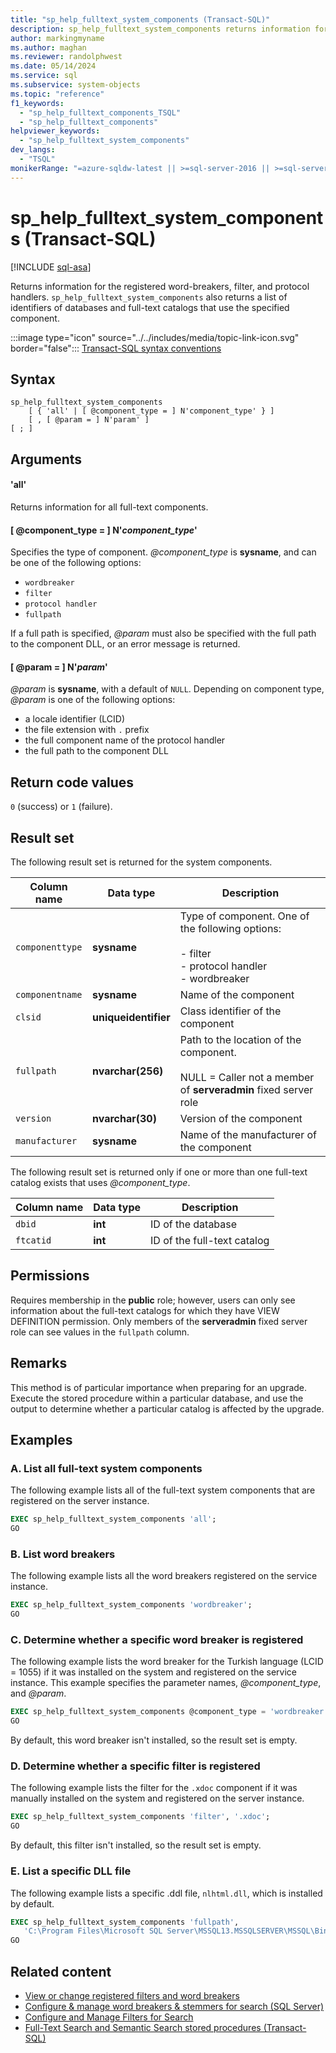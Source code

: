 ```yaml
---
title: "sp_help_fulltext_system_components (Transact-SQL)"
description: sp_help_fulltext_system_components returns information for the registered word-breakers, filter, and protocol handlers.
author: markingmyname
ms.author: maghan
ms.reviewer: randolphwest
ms.date: 05/14/2024
ms.service: sql
ms.subservice: system-objects
ms.topic: "reference"
f1_keywords:
  - "sp_help_fulltext_components_TSQL"
  - "sp_help_fulltext_components"
helpviewer_keywords:
  - "sp_help_fulltext_system_components"
dev_langs:
  - "TSQL"
monikerRange: "=azure-sqldw-latest || >=sql-server-2016 || >=sql-server-linux-2017 || =azuresqldb-mi-current"
---
```

# sp_help_fulltext_system_components (Transact-SQL)

[!INCLUDE [sql-asa](../../includes/applies-to-version/sql-asa.md)]

Returns information for the registered word-breakers, filter, and protocol handlers. `sp_help_fulltext_system_components` also returns a list of identifiers of databases and full-text catalogs that use the specified component.

:::image type="icon" source="../../includes/media/topic-link-icon.svg" border="false"::: [Transact-SQL syntax conventions](../../t-sql/language-elements/transact-sql-syntax-conventions-transact-sql.md)

## Syntax

```syntaxsql
sp_help_fulltext_system_components
    [ { 'all' | [ @component_type = ] N'component_type' } ]
    [ , [ @param = ] N'param' ]
[ ; ]
```

## Arguments

#### 'all'

Returns information for all full-text components.

#### [ @component_type = ] N'*component_type*'

Specifies the type of component. *@component_type* is **sysname**, and can be one of the following options:

- `wordbreaker`
- `filter`
- `protocol handler`
- `fullpath`

If a full path is specified, *@param* must also be specified with the full path to the component DLL, or an error message is returned.

#### [ @param = ] N'*param*'

*@param* is **sysname**, with a default of `NULL`. Depending on component type, *@param* is one of the following options:

- a locale identifier (LCID)
- the file extension with `.` prefix
- the full component name of the protocol handler
- the full path to the component DLL

## Return code values

`0` (success) or `1` (failure).

## Result set

The following result set is returned for the system components.

| Column name | Data type | Description |
| --- | --- | --- |
| `componenttype` | **sysname** | Type of component. One of the following options:<br /><br />- filter<br />- protocol handler<br />- wordbreaker |
| `componentname` | **sysname** | Name of the component |
| `clsid` | **uniqueidentifier** | Class identifier of the component |
| `fullpath` | **nvarchar(256)** | Path to the location of the component.<br /><br />NULL = Caller not a member of **serveradmin** fixed server role |
| `version` | **nvarchar(30)** | Version of the component |
| `manufacturer` | **sysname** | Name of the manufacturer of the component |

The following result set is returned only if one or more than one full-text catalog exists that uses *@component_type*.

| Column name | Data type | Description |
| --- | --- | --- |
| `dbid` | **int** | ID of the database |
| `ftcatid` | **int** | ID of the full-text catalog |

## Permissions

Requires membership in the **public** role; however, users can only see information about the full-text catalogs for which they have VIEW DEFINITION permission. Only members of the **serveradmin** fixed server role can see values in the `fullpath` column.

## Remarks

This method is of particular importance when preparing for an upgrade. Execute the stored procedure within a particular database, and use the output to determine whether a particular catalog is affected by the upgrade.

## Examples

### A. List all full-text system components

The following example lists all of the full-text system components that are registered on the server instance.

```sql
EXEC sp_help_fulltext_system_components 'all';
GO
```

### B. List word breakers

The following example lists all the word breakers registered on the service instance.

```sql
EXEC sp_help_fulltext_system_components 'wordbreaker';
GO
```

### C. Determine whether a specific word breaker is registered

The following example lists the word breaker for the Turkish language (LCID = 1055) if it was installed on the system and registered on the service instance. This example specifies the parameter names, *@component_type*, and *@param*.

```sql
EXEC sp_help_fulltext_system_components @component_type = 'wordbreaker', @param = 1055;
GO
```

By default, this word breaker isn't installed, so the result set is empty.

### D. Determine whether a specific filter is registered

The following example lists the filter for the `.xdoc` component if it was manually installed on the system and registered on the server instance.

```sql
EXEC sp_help_fulltext_system_components 'filter', '.xdoc';
GO
```

By default, this filter isn't installed, so the result set is empty.

### E. List a specific DLL file

The following example lists a specific .ddl file, `nlhtml.dll`, which is installed by default.

```sql
EXEC sp_help_fulltext_system_components 'fullpath',
   'C:\Program Files\Microsoft SQL Server\MSSQL13.MSSQLSERVER\MSSQL\Binn\nlhtml.dll';
GO
```

## Related content

- [View or change registered filters and word breakers](../search/view-or-change-registered-filters-and-word-breakers.md)
- [Configure & manage word breakers & stemmers for search (SQL Server)](../search/configure-and-manage-word-breakers-and-stemmers-for-search.md)
- [Configure and Manage Filters for Search](../search/configure-and-manage-filters-for-search.md)
- [Full-Text Search and Semantic Search stored procedures (Transact-SQL)](full-text-search-and-semantic-search-stored-procedures-transact-sql.md)
